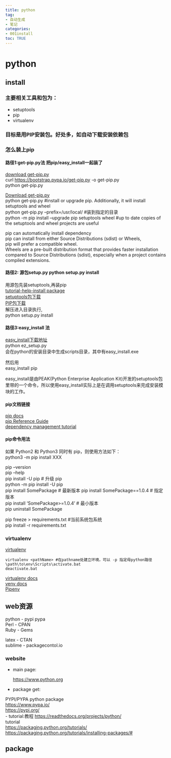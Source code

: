 ```yaml
---
title: python
tag: 
- 自动生成
- 笔记
categories:
- 001install
toc: TRUE
---
```

<h1 id="python">python</h1>
<h2 id="install">install</h2>
<h3 id="主要相关工具和包为">主要相关工具和包为：</h3>
<ul>
<li>setuptools</li>
<li>pip</li>
<li>virtualenv</li>
</ul>
<h3 id="目标是用pip安装包好处多如自动下载安装依赖包">目标是用PIP安装包。好处多，如自动下载安装依赖包</h3>
<h3 id="怎么装上pip">怎么装上pip</h3>
<h4 id="路径1get-pip.py法-把pipeasy_install一起装了">路径1:get-pip.py法 把pip/easy_install一起装了</h4>
<p><a href="https://bootstrap.pypa.io/get-pip.py">download get-pip.py</a><br />
curl <a href="https://bootstrap.pypa.io/get-pip.py" class="uri">https://bootstrap.pypa.io/get-pip.py</a> -o get-pip.py<br />
python get-pip.py</p>
<p><a href="https://bootstrap.pypa.io/get-pip.py">Download get-pip.py</a><br />
python get-pip.py #install or upgrade pip. Additionally, it will install setuptools and wheel<br />
python get-pip.py –prefix=/usr/local/ #装到指定的目录<br />
python -m pip install –upgrade pip setuptools wheel #up to date copies of the setuptools and wheel projects are useful</p>
<p>pip can automatically install dependency<br />
pip can install from either Source Distributions (sdist) or Wheels,<br />
pip will prefer a compatible wheel.<br />
Wheels are a pre-built distribution format that provides faster installation compared to Source Distributions (sdist), especially when a project contains compiled extensions.</p>
<h4 id="路径2-源包setup.py-python-setup.py-install">路径2: 源包setup.py python setup.py install</h4>
<p>用源包先装setuptools,再装pip<br />
<a href="https://packaging.python.org/tutorials/installing-packages/">tutorial-help-install package</a><br />
<a href="https://pypi.org/project/setuptools/#files">setuptools包下载</a><br />
<a href="https://pypi.org/project/pip/#files">PIP包下载</a><br />
解压进入目录执行,<br />
python setup.py install</p>
<h4 id="路径3easy_install-法">路径3:easy_install 法</h4>
<p><a href="https://pypi.python.org/pypi/ez_setup">easy_install下载地址</a><br />
python ez_setup.py<br />
会在python的安装目录中生成scripts目录，其中有easy_install.exe</p>
<p>然后用<br />
easy_install pip</p>
<p>easy_install是由PEAK(Python Enterprise Application Kit)开发的setuptools包里带的一个命令，所以使用easy_install实际上是在调用setuptools来完成安装模块的工作。</p>
<h4 id="pip文档链接">pip文档链接</h4>
<p><a href="https://pip.pypa.io/">pip docs</a><br />
<a href="https://pip.pypa.io/en/latest/reference/index.html">pip Reference Guide</a><br />
<a href="https://packaging.python.org/tutorials/managing-dependencies/#managing-dependencies">dependency management tutorial</a></p>
<h4 id="pip命令用法">pip命令用法</h4>
<p>如果 Python2 和 Python3 同时有 pip，则使用方法如下：<br />
python3 -m pip install XXX</p>
<p>pip –version<br />
pip –help<br />
pip install -U pip # 升级 pip<br />
python -m pip install -U pip<br />
pip install SomePackage # 最新版本 pip install SomePackage==1.0.4 # 指定版本<br />
pip install ‘SomePackage&gt;=1.0.4’ # 最小版本<br />
pip uninstall SomePackage</p>
<p>pip freeze &gt; requirements.txt #当前系统包系统<br />
pip install -r requirements.txt</p>
<h3 id="virtualenv">virtualenv</h3>
<p><a href="https://pypi.org/project/virtualenv/#files">virtualenv</a></p>
<pre><code>virtualenv &lt;pathName&gt; #在pathname处建立环境，可以 -p 指定母python路径  
\path\to\env\Scripts\activate.bat  
deactivate.bat  </code></pre>
<p><a href="http://virtualenv.pypa.io/">virtualenv docs</a><br />
<a href="https://docs.python.org/3/library/venv.html">venv docs</a><br />
<a href="https://packaging.python.org/key_projects/#pipenv">Pipenv</a></p>
<h2 id="web资源">web资源</h2>
<p>python - pypi pypa<br />
Perl - CPAN<br />
Ruby - Gems</p>
<p>latex - CTAN<br />
sublime - packagecontol.io</p>
<h3 id="website">website</h3>
<ul>
<li><p>main page:</p>
<p><a href="https://www.python.org" class="uri">https://www.python.org</a></p></li>
<li>package get:</li>
</ul>
<p>PYPI/PYPA python package<br />
<a href="https://www.pypa.io/" class="uri">https://www.pypa.io/</a><br />
<a href="https://pypi.org/" class="uri">https://pypi.org/</a><br />
- tutorial:教程 <a href="https://readthedocs.org/projects/python/" class="uri">https://readthedocs.org/projects/python/</a><br />
tutorial<br />
<a href="https://packaging.python.org/tutorials/" class="uri">https://packaging.python.org/tutorials/</a><br />
<a href="https://packaging.python.org/tutorials/installing-packages/#" class="uri">https://packaging.python.org/tutorials/installing-packages/#</a></p>
<h2 id="package">package</h2>
